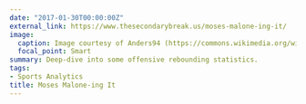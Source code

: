 ```yaml
---
date: "2017-01-30T00:00:00Z"
external_link: https://www.thesecondarybreak.us/moses-malone-ing-it/
image:
  caption: Image courtesy of Anders94 (https://commons.wikimedia.org/wiki/File:Duke_UNC_Basketball_Game_at_Chapel_Hill.jpg).
  focal_point: Smart
summary: Deep-dive into some offensive rebounding statistics.
tags:
- Sports Analytics
title: Moses Malone-ing It
---
```

